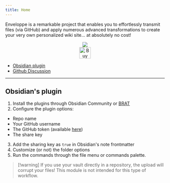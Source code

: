 ```yaml
---
title: Home
---
```


Enveloppe is a remarkable project that enables you to effortlessly transmit files (via GitHub) and apply numerous advanced transformations to create your very own personalized wiki site... at absolutely no cost!

<p align="center">
	<a href="https://obsidian.md/"><img src="https://img.shields.io/badge/Auxiliary%20Tool-Obsidian-blueviolet"></img></a><br/>
	<a href='https://ko-fi.com/X8X54ZYAV' target='_blank'><img height='36' style='border:0px;height:36px;' src='https://cdn.ko-fi.com/cdn/kofi1.png?v=3' border='0' alt='Buy Me a Coffee at ko-fi.com' /></a><br/>
</p>

- [Obsidian plugin](https://github.com/Enveloppe/obsidian-enveloppe)
- [Github Discussion](https://github.com/orgs/Enveloppe/discussions)

---

## Obsidian's plugin

1. Install the plugins through Obsidian Community or [BRAT](https://github.com/TfTHacker/obsidian42-brat)
2. Configure the plugin options:

- Repo name
- Your GitHub username
- The GitHub token (available [here](https://github.com/settings/tokens/new?scopes=repo))
- The share key

3. Add the sharing key as `true` in Obsidian's note frontmatter
4. Customize (or not) the folder options
5. Run the commands through the file menu or commands palette.

> [!warning] If you use your vault directly in a repository, the upload will corrupt your files! This module is not intended for this type of workflow.

